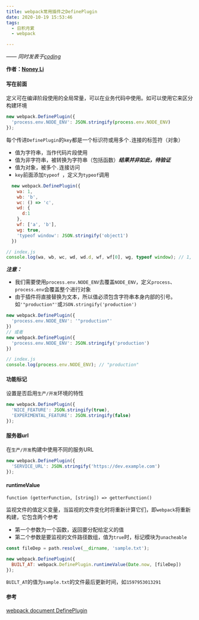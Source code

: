 ```yaml
---
title: webpack常用插件之DefinePlugin
date: 2020-10-19 15:53:46
tags:
  - 日积月累
  - webpack

---
```


[Noney Li]: https://github.com/noney/ "noneyli"

*—— 同时发表于[coding](http://0kv30q.coding-pages.com/)*

__作者：[Noney Li]__

#### 写在前面

定义可在编译阶段使用的全局常量，可以在业务代码中使用。如可以使用它来区分构建环境

```javascript
new webpack.DefinePlugin({
  'process.env.NODE_ENV': JSON.stringify(process.env.NODE_ENV)
});
```

每个传进`DefinePlugin`的`key`都是一个标识符或用多个`.`连接的标签符（对象）

- 值为字符串，当作代码片段使用
- 值为非字符串，被转换为字符串（包括函数）***结果并非如此，待验证***
- 值为对象，被多个`.`连接访问
- `key`前面添加`typeof `，定义为`typeof`调用

<!-- more -->

```javascript
  new webpack.DefinePlugin({
    wa: 1,
    wb: 'b',
    wc: () => 'c',
    wd: {
      d:1
    },
    wf: ['a', 'b'],
    wg: true,
    'typeof window': JSON.stringify('object1')
  })
```

```javascript
// index.js
console.log(wa, wb, wc, wd, wd.d, wf, wf[0], wg, typeof window); // 1, b, (() => 'c'), ({"d":1}), 1, [a,b], a, true, "object1"
```

***注意：***

- 我们需要使用`process.env.NODE_ENV`去覆盖`NODE_ENV`，定义`process`、`process.env`会覆盖整个进行对象
- 由于插件将直接替换为文本，所以值必须包含字符串本身内部的引号。如`'"production"'`或`JSON.stringify('production')`

```javascript
new webpack.DefinePlugin({
  'process.env.NODE_ENV': '"production"'
})
// 或者
new webpack.DefinePlugin({
  'process.env.NODE_ENV': JSON.stringify('production')
})
```

```javascript
// index.js
console.log(process.env.NODE_ENV); // "production"
```

#### 功能标记

设置是否启用`生产/开发`环境的特性

```javascript
new webpack.DefinePlugin({
  'NICE_FEATURE': JSON.stringify(true),
  'EXPERIMENTAL_FEATURE': JSON.stringify(false)
});
```

#### 服务器url

在`生产/开发`构建中使用不同的服务URL

```javascript
new webpack.DefinePlugin({
  'SERVICE_URL': JSON.stringify('https://dev.example.com')
});
```

#### runtimeValue

`function (getterFunction, [string]) => getterFunction()`

监视文件的值定义变量，当监视的文件变化时将重新计算它们，即`webpack`将重新构建，它包含两个参考

- 第一个参数为一个函数，返回要分配给定义的值
- 第二个参数是要监视的文件路径数组，值为`true`时，标记模块为`unacheable`

```javascript
const fileDep = path.resolve(__dirname, 'sample.txt');

new webpack.DefinePlugin({
  BUILT_AT: webpack.DefinePlugin.runtimeValue(Date.now, [fileDep])
});
```

`BUILT_AT`的值为`sample.txt`的文件最后更新时间，如`1597953013291`

#### 参考

[webpack document DefinePlugin](https://webpack.js.org/plugins/define-plugin/)

